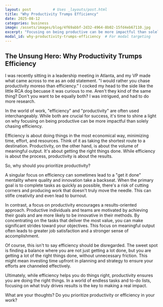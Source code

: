 ```yaml
---
layout: post          # Uses _layouts/post.html
title: "Why Productivity Trumps Efficiency"
date: 2025-08-12
categories: business
image: /assets/images/blog/4f69abbf-2d32-4964-8b02-15fd4eb67110.jpg
excerpt: "Focusing on being productive can be more impactful than solely chasing efficiency"
modal_id: why-productivity-trumps-efficiency  # For modal targeting
---
```


## The Unsung Hero: Why Productivity Trumps Efficiency

I was recently sitting in a leadership meeting in Atlanta, and my VP made what came across to me as an odd statement.  "I would rather you chase productivity moreso than efficiency." I cocked my head to the side like the little RCA dog becuase it was curious to me. Aren't they kind of the same thing? Don't you want to be equally both? I was intrigued, and had to do more research. 

In the world of work, "efficiency" and "productivity" are often used interchangeably. While both are crucial for success, it's time to shine a light on why focusing on being productive can be more impactful than solely chasing efficiency.

Efficiency is about doing things in the most economical way, minimizing time, effort, and resources. Think of it as taking the shortest route to a destination. Productivity, on the other hand, is about the volume of meaningful output. It's about getting the right things done. While efficiency is about the process, productivity is about the results.

So, why should you prioritize productivity?

A singular focus on efficiency can sometimes lead to a "get it done" mentality where quality and innovation take a backseat. When the primary goal is to complete tasks as quickly as possible, there's a risk of cutting corners and producing work that doesn't truly move the needle. This can stifle creativity and even lead to burnout.

In contrast, a focus on productivity encourages a results-oriented approach. Productive individuals and teams are motivated by achieving their goals and are more likely to be innovative in their methods. By concentrating on the tasks that deliver the most value, you can make significant strides toward your objectives. This focus on meaningful output often leads to greater job satisfaction and a stronger sense of accomplishment.

Of course, this isn't to say efficiency should be disregarded. The sweet spot is finding a balance where you are not just getting a lot done, but you are getting a lot of the right things done, without unnecessary friction. This might mean investing time upfront in planning and strategy to ensure your efforts are channeled effectively.

Ultimately, while efficiency helps you do things right, productivity ensures you are doing the right things. In a world of endless tasks and to-do lists, focusing on what truly drives results is the key to making a real impact.

What are your thoughts? Do you prioritize productivity or efficiency in your work?
